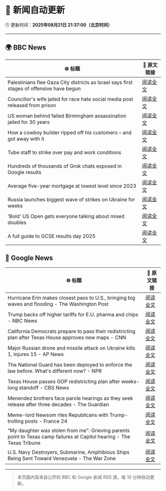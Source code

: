# 🧠 新闻自动更新

🕒 更新时间：**2025年08月21日 21:37:00（北京时间）**

---

## 🌍 BBC News

| 🌐 标题 | 🔗 原文链接 |
|--------|-------------|
| Palestinians flee Gaza City districts as Israel says first stages of offensive have begun | [阅读全文](https://www.bbc.com/news/articles/clyr7l0z9edo?at_medium=RSS&at_campaign=rss) |
| Councillor's wife jailed for race hate social media post released from prison | [阅读全文](https://www.bbc.com/news/articles/c5yl7p4l11po?at_medium=RSS&at_campaign=rss) |
| US woman behind failed Birmingham assassination jailed for 30 years | [阅读全文](https://www.bbc.com/news/articles/cn473wln2lko?at_medium=RSS&at_campaign=rss) |
| How a cowboy builder ripped off his customers – and got away with it | [阅读全文](https://www.bbc.com/news/articles/cm2v8d4z017o?at_medium=RSS&at_campaign=rss) |
| Tube staff to strike over pay and work conditions | [阅读全文](https://www.bbc.com/news/articles/cn728er5p1mo?at_medium=RSS&at_campaign=rss) |
| Hundreds of thousands of Grok chats exposed in Google results | [阅读全文](https://www.bbc.com/news/articles/cdrkmk00jy0o?at_medium=RSS&at_campaign=rss) |
| Average five-year mortgage at lowest level since 2023 | [阅读全文](https://www.bbc.com/news/articles/cdd3qm7ly8ro?at_medium=RSS&at_campaign=rss) |
| Russia launches biggest wave of strikes on Ukraine for weeks | [阅读全文](https://www.bbc.com/news/articles/c62wj8yje2eo?at_medium=RSS&at_campaign=rss) |
| 'Bold' US Open gets everyone talking about mixed doubles | [阅读全文](https://www.bbc.com/sport/tennis/articles/c5yejpmlpj8o?at_medium=RSS&at_campaign=rss) |
| A full guide to GCSE results day 2025 | [阅读全文](https://www.bbc.com/news/articles/c1jxjk6g1l2o?at_medium=RSS&at_campaign=rss) |

## 📰 Google News

| 🌐 标题 | 🔗 原文链接 |
|--------|-------------|
| Hurricane Erin makes closest pass to U.S., bringing big waves and flooding - The Washington Post | [阅读全文](https://news.google.com/rss/articles/CBMiqgFBVV95cUxNcl91NFhHQzNNZXVNUnpCUDNrZ2ltbm1TX0s2X29UVkM3M24teWZjMmFtUTRIUFJrTW1fYnplR3U3bW5VNEdZSzMzcFZKbFl4LXIwcXJXV2otanNhWE04QU9zaXZpT3JnV3NKSlFaM3Q3Qk9Ga25LS0NWWGtyMEJJaXpvV05aVXlLb3lham1YSVJ5Sld0aGZ2SGdEcWRmakRrNVdnRnBBTmNkUQ?oc=5) |
| Trump backs off higher tariffs for E.U. pharma and chips - NBC News | [阅读全文](https://news.google.com/rss/articles/CBMiqAFBVV95cUxPNGVRdTBnRjMwQjljemh1a0tTZ1Q0VE5nek5iekUtci1DaXBOay1Bdlp1Q1lMSDZCc2k0blVDM0JnSWM4U2VVSzJZSG8tSlhBUmx0RGUyV1B4X2EzckFYZk16emhRckgyQ0ZCdUVCclVYY3pyaFEyaFdDelNCWldSMVd4eGlDZXA3S3dFUEtzVlpDN040S3hSenJhdG16YWp2c0s1WkpYcjPSAVZBVV95cUxPQklGQ2V3V3JWM3ZzSjlpT2Ntb09YMXNJMTVGR2o5TXRtbENaZjFuemo1QWJvZndmTFZ6cWpmR3ZUVFl4VHRZbVdsT21RUDAzY1RVdE9zUQ?oc=5) |
| California Democrats prepare to pass their redistricting plan after Texas House approves new maps - CNN | [阅读全文](https://news.google.com/rss/articles/CBMihgFBVV95cUxNSHhqa2JpNU1BOEhhZHJsdWw1MmR0VFFUTDFpWWtWdFQ3OVpaS1FCbWEyblU3U2lldXZRMHd5NDRVZzEtTWFRaExYR0lzbTR5V283cU5wUjNFbjNUTFloREd4eTFBRlk5UHFjYVRZYndSQmFIRGtkc09ra0dNZ2swaUN2TUxUQdIBiwFBVV95cUxPZkdHUm5sT2hFSDdSeElaMS1xanJLNU5ubzRSRHAySHBmUG5kdTJVRjBvTGFtVTVVNFoxdURSUEZ5cWNMNERkTWRnNDhPTTBFZ2tOQ1dqdlhjcWJRMk5oWGNQMUN6QTdlXzc4ZUQ5MHh4bGsxTEM3LVFJMEZTcnJPUWdGTENTc3hFalc0?oc=5) |
| Major Russian drone and missile attack on Ukraine kills 1, injures 15 - AP News | [阅读全文](https://news.google.com/rss/articles/CBMirgFBVV95cUxQMk56QTg0cGxoTVBaejVaZ1pmbVRpM3pSVU4xbER2VC1EREVVYktfN0lXR3FjMFRJNXlIRTYtS0xjcXZqUEwzcEx4Mk1QMWlzR09QRFBvalAyVXZjUGRJN3J3Q1ctWXlZTWlFeTQ3N3hCTnpUc3U2cGxBOTF6aW12S0JUR1Y5ckFnQ01BSnhyMjRPSTR2Z3E1QUR4N0Rmb3dfNGppZTQ0TE1GWXpWbWc?oc=5) |
| The National Guard has been deployed to enforce the law before. What's different now? - NPR | [阅读全文](https://news.google.com/rss/articles/CBMid0FVX3lxTE5yT0ZrTEVTVEJjMUlhM3hMQUdiOGNjeHUwOGNmMjNZOU96YmxSXzdJZzhvZXJEQmQ3UXNJYWlFWUc4N2J0bjBLZFpVNk9rQVJMSm5HWTJhX3Jud3o3ZTFRVTdzajBUaVRaYUEwcFNLVkVhVWpfQ3NV?oc=5) |
| Texas House passes GOP redistricting plan after weeks-long standoff - CBS News | [阅读全文](https://news.google.com/rss/articles/CBMikgFBVV95cUxPdUFhSFNVMEZwN0VScW15ZzBHVVc1X1B0eTBDVlhaanlRWWhsZEtMdW5Jcno5ZzVuOEM1bDI4QTdUSGxPdDdfUi1VenVxazNRSlFyOEU3bXJPRHFPQ1RNVW9xVGQ4MEFwUHRieTgwY0wzZVZrVlFfaWlHc00tQWtIWE1MMW1WZ0dhTnYtNDFsbTRVdw?oc=5) |
| Menendez brothers face parole hearings as they seek release after three decades - The Guardian | [阅读全文](https://news.google.com/rss/articles/CBMiiAFBVV95cUxPYVdlS0NtX0h0bWpnOUpscFhWc2JDNS1ncXEyX2VDVkFRN2R1ck5ma21uLXE4Yl9lbGd0bEwwdV9kTHRHZkZVaUFfZGROOUVjczlVZHI3RWZxaTU2MExTdjZoaktTdVRZRk5JTzdFX2dyVHZFVzJ2NTJUY2tZRm5meHctbmFoT3pu?oc=5) |
| Meme-lord Newsom riles Republicans with Trump-trolling posts - France 24 | [阅读全文](https://news.google.com/rss/articles/CBMiqwFBVV95cUxQaVpMa1UxMU40M0VLdG10WkZqaHJRVlFna1VJRDQ4S0RHMEVLalhnTnF1VWp4bDN4NlZ0NGkwS2w1cHlCbzFRLXhXXzVXN3BJcHJpU0prV0oxaThUTFhhTElfVGZyRDNVLTBLNURoT2ZwdjJ6QmMzZ25PZENlandFV25TQ2xHTG9oanFHUjE1dVlIT1VPb09qRURUbFZaY0diN2R5d202eUkxek0?oc=5) |
| “My daughter was stolen from me": Grieving parents point to Texas camp failures at Capitol hearing - The Texas Tribune | [阅读全文](https://news.google.com/rss/articles/CBMijAFBVV95cUxNUmdkUDhmb0tqcGp6VEQyeVlIMlB1QS1xNEd2ejZYOGQ0M1VmbVUzY3ZqektSVEN4N2tFaWhycWFIWWpiaGFBa050MVhvR2RDbkxVU0wwUUlqc0xZVjhGQ1RPRjh4dHRwbUtQclI3eW93aG5UZmEyNGxWdEI3NFdNTUs4ZGNhcGFCTTNxNw?oc=5) |
| U.S. Navy Destroyers, Submarine, Amphibious Ships Being Sent Toward Venezuela - The War Zone | [阅读全文](https://news.google.com/rss/articles/CBMinwFBVV95cUxQeE1vRkpyUFk4cGtuSnh6dVlfQUVneVVIRW9LQ1lJa1dRU1ROdzVxNm9Ebl9SZkxWZjc3N3d5UnlVNHVvMG9CaXlTdG9zY2l1dVVjTmgxcThHNlRnQjlCaEdGNkNzS1k2RFk1NkFLaFBTMkRCamhJQUFnN2tGcUZVaVNldWt6R3ZscTA5ZldCcW0wMG9INk1ybTZqZTFWazA?oc=5) |

---
> 本页面内容来自公开的 BBC 和 Google 新闻 RSS 源，每 10 分钟自动更新。